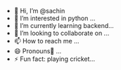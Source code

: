 - 👋 Hi, I’m @sachin
- 👀 I’m interested in python ...
- 🌱 I’m currently learning backend...
- 💞️ I’m looking to collaborate on ...
- 📫 How to reach me ...
- 😄 Pronouns💠 ...
- ⚡ Fun fact: playing cricket...

<!---
sachinbsbe/sachinbsbe is a ✨ special ✨ repository because its `README.md` (this file) appears on your GitHub profile.
You can click the Preview link to take a look at your changes.
--->
